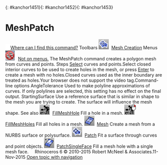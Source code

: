 ---
---

{: #kanchor1451}{: #kanchor1452}{: #kanchor1453}
# MeshPatch
 [![images/transparent.gif](images/transparent.gif)Where can I find this command?](javascript:void(0);) Toolbars
![images/meshpatch.png](images/meshpatch.png) [Mesh Creation](mesh-creation-toolbar.html) 
Menus
![images/-no-menu-item.png](images/-no-menu-item.png) [Not on menus.](menuwhattodo.html) 
The MeshPatch command creates a polygon mesh from curves and points.
Steps
 [Select](select-objects.html) curves and points.Select closed interior curves to be used to create holes in the mesh, or press [Enter](enter-key.html) to create a mesh with no holes.Closed curves used as the inner boundary are treated as holes.Your browser does not support the video tag.Command-line options
AngleTolerance
Used to make polyline approximations of curves. If only polylines are selected, this setting has no effect on the final output.
StartingSurface
Use a reference surface that is similar in shape to the mesh you are trying to create. The surface will influence the mesh shape.
See also
![images/fillmeshhole.png](images/fillmeshhole.png) [FillMeshHole](fillmeshhole.html) 
Fill a hole in a mesh.
![images/fillmeshholes.png](images/fillmeshholes.png) [FillMeshHoles](fillmeshholes.html) 
Fill all holes in a mesh.
![images/mesh.png](images/mesh.png) [Mesh](mesh.html) 
Create a mesh from a NURBS surface or polysurface.
![images/patch.png](images/patch.png) [Patch](patch.html) 
Fit a surface through curves and point objects.
![images/patchsingleface.png](images/patchsingleface.png) [PatchSingleFace](patchsingleface.html) 
Fill a mesh hole with a single mesh face.
&#160;
&#160;
Rhinoceros 6 © 2010-2015 Robert McNeel &amp; Associates.11-Nov-2015
 [Open topic with navigation](meshpatch.html) 

